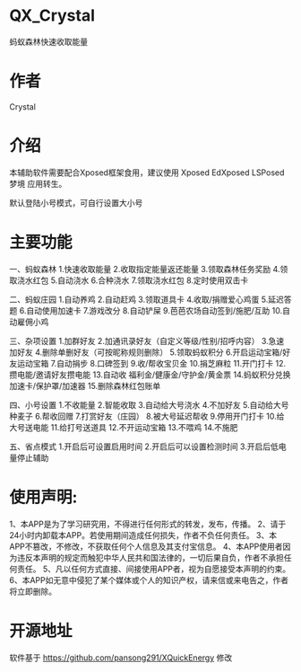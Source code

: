 # QX_Crystal 
蚂蚁森林快速收取能量
# 作者
Crystal
# 介绍
本辅助软件需要配合Xposed框架食用，建议使用 Xposed EdXposed LSPosed 梦境 应用转生。

默认登陆小号模式，可自行设置大小号

# 主要功能

一、蚂蚁森林
  1.快速收取能量
  2.收取指定能量返还能量
  3.领取森林任务奖励
  4.领取浇水红包
  5.自动浇水
  6.合种浇水
  7.领取浇水红包
  8.定时使用双击卡
  
二、蚂蚁庄园
  1.自动养鸡
  2.自动赶鸡
  3.领取道具卡
  4.收取/捐赠爱心鸡蛋
  5.延迟答题
  6.自动使用加速卡
  7.游戏改分
  8.自动铲屎
  9.芭芭农场自动签到/施肥/互助
  10.自动雇佣小鸡
  
三、杂项设置
  1.加群好友
  2.加通讯录好友（自定义等级/性别/招呼内容）
  3.急速加好友
  4.删除单删好友（可按昵称规则删除）
  5.领取蚂蚁积分
  6.开启运动宝箱/好友运动宝箱
  7.自动捐步
  8.口碑签到
  9.收/帮收宝贝金
  10.捐芝麻粒
  11.开门打卡
  12.攒电能/邀请好友攒电能
  13.自动收 福利金/健康金/守护金/黄金票
  14.蚂蚁积分兑换加速卡/保护罩/加速器
  15.删除森林红包账单
  
四、小号设置
  1.不收能量
  2.智能收取
  3.自动给大号浇水
  4.不加好友
  5.自动给大号种麦子
  6.帮收回赠
  7.打赏好友（庄园）
  8.被大号延迟帮收
  9.停用开门打卡
  10.给大号送电能
  11.给打号送道具
  12.不开运动宝箱
  13.不喂鸡
  14.不施肥
  
五、省点模式
  1.开启后可设置启用时间
  2.开启后可以设置检测时间
  3.开启后低电量停止辅助
# 使用声明:

  1、本APP是为了学习研究用，不得进行任何形式的转发，发布，传播。
  2、请于24小时内卸载本APP。若使用期间造成任何损失，作者不负任何责任。
  3、本APP不篡改，不修改，不获取任何个人信息及其支付宝信息。
  4、本APP使用者因为违反本声明的规定而触犯中华人民共和国法律的，一切后果自负，作者不承担任何责任。
  5、凡以任何方式直接、间接使用APP者，视为自愿接受本声明的约束。
  6、本APP如无意中侵犯了某个媒体或个人的知识产权，请来信或来电告之，作者将立即删除。

# 开源地址
 软件基于 https://github.com/pansong291/XQuickEnergy 修改
